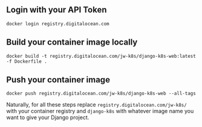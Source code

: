 ## Login with your API Token
```
docker login registry.digitalocean.com
```

## Build your container image locally

```
docker build -t registry.digitalocean.com/jw-k8s/django-k8s-web:latest -f Dockerfile .
```

## Push your container image
```
docker push registry.digitalocean.com/jw-k8s/django-k8s-web --all-tags
```

Naturally, for all these steps replace `registry.digitalocean.com/jw-k8s/` with your container registry and `django-k8s` with whatever image name you want to give your Django project.